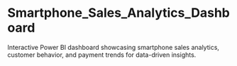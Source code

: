 # Smartphone_Sales_Analytics_Dashboard
Interactive Power BI dashboard showcasing smartphone sales analytics, customer behavior, and payment trends for data-driven insights.

